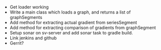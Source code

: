 * Get loader working
* Write a main class which loads a graph, and returns a list of graphSegments
* Add method for extracting actual gradient from seriesSegment
* Add method for extracting comparison of gradients from graphSegment
* Setup sonar on sv-server and add sonar task to gradle build.
* Link jenkins and github
* Gerrit?
